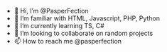 - 👋 Hi, I’m @PasperFection
- 👀 I’m familiar with HTML, Javascript, PHP, Python 
- 🌱 I’m currently learning TS, C#
- 💞️ I’m looking to collaborate on random projects
- 📫 How to reach me @pasperfection
